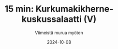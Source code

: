 ---
title: "15 min: Kurkumakikherne-kuskussalaatti (V)"
image: "https://vegaanibotti.lauravuo.me/2024/10/2024-10-08_small.png"
date: 2024-10-08
receipt_url: "https://viimeistamuruamyoten.com/kurkuma-kikherne-kuskuskulho-vegaani/"
author: "Viimeistä murua myöten"
---